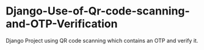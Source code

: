 # Django-Use-of-Qr-code-scanning-and-OTP-Verification
Django Project using QR code scanning which contains an OTP and verify it.
